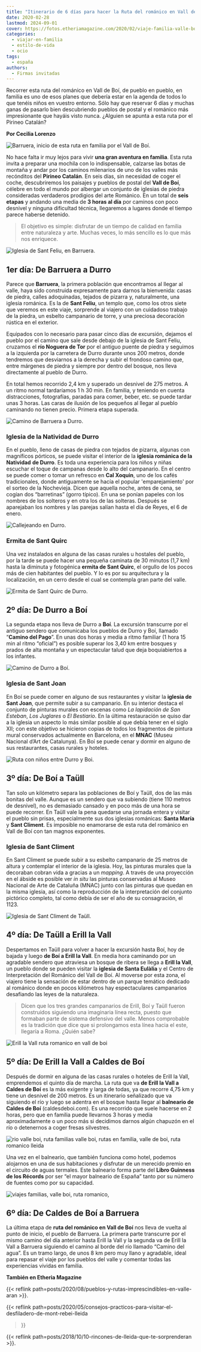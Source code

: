```yaml
---
title: "Itinerario de 6 días para hacer la Ruta del románico en Vall de Boí"
date: 2020-02-28
lastmod: 2024-09-01
cover: https://fotos.etheriamagazine.com/2020/02/viaje-familia-valle-boi-Barruera.jpg
categories: 
  - viajar-en-familia
  - estilo-de-vida
  - ocio
tags: 
  - españa
authors: 
  - Firmas invitadas
---
```


Recorrer esta ruta del románico en Vall de Boí, de pueblo en pueblo, en familia es uno 
de esos planes que debería estar en la agenda de todos lo que tenéis niños en vuestro 
entorno. Sólo hay que reservar 6 días y muchas ganas de pasarlo bien descubriendo 
pueblos de postal y el románico más impresionante que hayáis visto nunca. ¿Alguien se 
apunta a esta ruta por el Pirineo Catalán? 

**Por Cecilia Lorenzo** 

![Barruera, inicio de esta ruta en familia por el Vall de Boí.](https://fotos.etheriamagazine.com/2020/02/viaje-familia-valle-boi-Barruera.jpg "Barruera, inicio de esta ruta en familia por el Vall de Boí. © Cecilia Lorenzo")

<!-- LEGACY_UPDATED: Actualizado 9/2024 -->

No hace falta ir muy lejos para vivir **una gran aventura en familia**. Esta ruta invita 
a preparar una mochila con lo indispensable, calzarse las botas de montaña y andar por 
los caminos milenarios de uno de los valles más recónditos del **Pirineo Catalán**. En 
seis días, sin necesidad de coger el coche, descubriremos los paisajes y pueblos de 
postal del **Vall de Boí**, célebre en todo el mundo por albergar un conjunto de 
iglesias de piedra consideradas verdaderos prodigios del arte Románico. En un total de 
**seis etapas** y andando una media de **3 horas al día** por caminos con poco desnivel 
y ninguna dificultad técnica, llegaremos a lugares donde el tiempo parece haberse 
detenido. 

> El objetivo es simple: disfrutar de un tiempo de calidad en familia entre naturaleza y 
> arte. Muchas veces, lo más sencillo es lo que más nos enriquece. 

![Iglesia de Sant Feliu, en Barruera.](https://fotos.etheriamagazine.com/2020/02/viaje-familia-valle-boi-iglesia-Barruera.jpg "Iglesia de Sant Feliu, en Barruera. © Cecilia Lorenzo")

## 1er día: De Barruera a Durro

Parece que **Barruera**, la primera población que encontramos al llegar al valle, haya 
sido construida expresamente para darnos la bienvenida: casas de piedra, calles 
adoquinadas, tejados de pizarra y, naturalmente, una iglesia románica. Es la de **Sant 
Feliu**, un templo que, como los otros siete que veremos en este viaje, sorprende al 
viajero con un cuidadoso trabajo de la piedra, un esbelto campanario de torre, y una 
preciosa decoración rústica en el exterior. 

Equipados con lo necesario para pasar cinco días de excursión, dejamos el pueblo por el 
camino que sale desde debajo de la iglesia de Sant Feliu, cruzamos el **río Noguera de 
Tor** por el antiguo puente de piedra y seguimos a la izquierda por la carretera de 
Durro durante unos 200 metros, donde tendremos que desviarnos a la derecha y subir el 
frondoso camino que, entre márgenes de piedra y siempre por dentro del bosque, nos lleva 
directamente al pueblo de Durro. 

En total hemos recorrido 2,4 km y superado un desnivel de 275 metros. A un ritmo normal 
tardaríamos 1 h 30 min. En familia, y teniendo en cuenta distracciones, fotografías, 
paradas para comer, beber, etc. se puede tardar unas 3 horas. Las caras de ilusión de 
los pequeños al llegar al pueblo caminando no tienen precio. Primera etapa superada. 

![Camino de Barruera a Durro.](https://fotos.etheriamagazine.com/2020/02/viaje-familia-valle-boi-barruera-durro.jpg "Camino de Barruera a Durro. © Cecilia Lorenzo")

### Iglesia de la Natividad de Durro

En el pueblo, lleno de casas de piedra con tejados de pizarra, algunas con magníficos 
pórticos, se puede visitar el interior de la **iglesia románica de la Natividad** **de 
Durro**. Es toda una experiencia para los niños y niñas escuchar el toque de campanas 
desde lo alto del campanario. En el centro se puede comer o tomar un refresco en **Cal 
Xoquin**, uno de los cafés tradicionales, donde antiguamente se hacía el popular 
'emparejamiento' por el sorteo de la Nochevieja. Dicen que aquella noche, antes de cena, 
se cogían dos “barretinas” (gorro típico). En una se ponían papeles con los nombres de 
los solteros y en otra los de las solteras. Después se aparejaban los nombres y las 
parejas salían hasta el día de Reyes, el 6 de enero. 

![Callejeando en Durro.](https://fotos.etheriamagazine.com/2020/02/ruta-valle-boi-Durro.jpg "Callejeando en Durro. © Cecilia Lorenzo")

### Ermita de Sant Quirc

Una vez instalados en alguna de las casas rurales u hostales del pueblo, por la tarde se 
puede hacer una pequeña caminata de 30 minutos (1,7 km) hasta la diminuta y fotogénica 
**ermita de Sant Quirc**, el orgullo de los pocos más de cien habitantes del pueblo. Y 
lo es por su arquitectura y la localización, en un cerro desde el cual se contempla gran 
parte del valle. 

![Ermita de Sant Quirc de Durro.](https://fotos.etheriamagazine.com/2020/02/viaje-familia-valle-boi-Sant-quirc-de-Durro.jpg "Ermita de Sant Quirc de Durro. © Cecilia Lorenzo")

## 2º día: De Durro a Boí

La segunda etapa nos lleva de Durro a **Boí**. La excursión transcurre por el antiguo 
sendero que comunicaba los pueblos de Durro y Boí, llamado “**Camino del Pago**”. En 
unas dos horas y media a ritmo familiar (1 hora 15 min al ritmo “oficial”) es posible 
superar los 3,40 km entre bosques y prados de alta montaña y un espectacular talud que 
deja boquiabiertos a los infantes. 

![Camino de Durro a Boí.](https://fotos.etheriamagazine.com/2020/02/viaje-familia-valle-boi-Durro-Boi.jpg "Camino de Durro a Boí. © Cecilia Lorenzo")

### Iglesia de Sant Joan

En Boí se puede comer en alguno de sus restaurantes y visitar la **iglesia de Sant 
Joan**, que permite subir a su campanario. En su interior destaca el conjunto de 
pinturas murales con escenas como _La lapidación de San Esteban_, _Los Juglares_ o _El_ 
_Bestiario_. En la última restauración se quiso dar a la iglesia un aspecto lo más 
similar posible al que debía tener en el siglo XII; con este objetivo se hicieron copias 
de todos los fragmentos de pintura mural conservados actualmente en Barcelona, en el 
**MNAC** (Museu Nacional d’Art de Catalunya). En Boí se puede cenar y dormir en alguno 
de sus restaurantes, casas rurales y hoteles. 

![Ruta con niños entre Durro y Boi.](https://fotos.etheriamagazine.com/2020/02/ruta-familia-Durro-Boi.jpg "Ruta con niños entre Durro y Boi. © Cecilia Lorenzo")

## 3º día: De Boí a Taüll

Tan solo un kilómetro separa las poblaciones de Boí y Taüll, dos de las más bonitas del 
valle. Aunque es un sendero que va subiendo (tiene 110 metros de desnivel), no es 
demasiado cansado y en poco más de una hora se puede recorrer. En Taüll vale la pena 
quedarse una jornada entera y visitar el pueblo sin prisas, especialmente sus dos 
iglesias románicas: **Santa María** y **Sant Climent**. Es imposible no enamorarse de 
esta ruta del románico en Vall de Boí con tan magnos exponentes. 

### Iglesia de Sant Climent

En Sant Climent se puede subir a su esbelto campanario de 25 metros de altura y 
contemplar el interior de la iglesia. Hoy, las pinturas murales que la decoraban cobran 
vida a gracias a un _mapping_. A través de una proyección en el ábside es posible ver 
_in situ_ las pinturas conservadas al Museo Nacional de Arte de Cataluña (MNAC) junto 
con las pinturas que quedan en la misma iglesia, así como la reproducción de la 
interpretación del conjunto pictórico completo, tal como debía de ser el año de su 
consagración, el 1123. 

![Iglesia de Sant Climent de Taüll.](https://fotos.etheriamagazine.com/2020/02/viaje-familia-Taull.jpg "Iglesia de Sant Climent de Taüll. © Cecilia Lorenzo")

## 4º día: De Taüll a Erill la Vall

Despertamos en Taüll para volver a hacer la excursión hasta Boí, hoy de bajada y luego 
**de Boí a Erill la Vall**. En media hora caminando por un agradable sendero que 
atraviesa un bosque de ribera se llega a **Erill la Vall**, un pueblo donde se pueden 
visitar la **iglesia de Santa Eulàlia** y el Centro de Interpretación del Románico del 
Vall de Boí. Al moverse por esta zona, el viajero tiene la sensación de estar dentro de 
un parque temático dedicado al románico donde en pocos kilómetros hay espectaculares 
campanarios desafiando las leyes de la naturaleza. 

> Dicen que los tres grandes campanarios de Erill, Boí y Taüll fueron construidos 
> siguiendo una imaginaria línea recta, puesto que formaban parte de sistema defensivo del 
> valle. Menos comprobable es la tradición que dice que si prolongamos esta línea hacia el 
> este, llegaría a Roma. ¿Quién sabe? 

![Erill la Vall  ruta romanico en vall de boi](https://fotos.etheriamagazine.com/2020/02/viaje-familia-Erill-la-Vall.jpg "Frente a la iglesia de Santa Eulàlia, en Erill la Vall. © Cecilia Lorenzo")

## 5º día: De Erill la Vall a Caldes de Boí

Después de dormir en alguna de las casas rurales o hoteles de Erill la Vall, emprendemos 
el quinto día de marcha. La ruta que va **de Erill la Vall a Caldes de Boí** es la más 
exigente y larga de todas, ya que recorre 4,75 km y tiene un desnivel de 200 metros. Es 
un itinerario señalizado que va siguiendo el río y luego se adentra en el bosque hasta 
llegar al **balneario de Caldes de Boí** (caldesdeboi.com). Es una recorrido que suele 
hacerse en 2 horas, pero que en familia puede llevarnos 3 horas y media aproximadamente 
o un poco más si decidimos darnos algún chapuzón en el río o detenernos a coger fresas 
silvestres. 

![rio valle boi, ruta familias valle boi, rutas en familia, valle de boi, ruta romanico lleida](https://fotos.etheriamagazine.com/2020/02/valle-boi-familias-rio.jpg "Si hace buen tiempo, un baño en el río es casi obligatorio. © Cecilia Lorenzo")

Una vez en el balneario, que también funciona como hotel, podemos alojarnos en una de 
sus habitaciones y disfrutar de un merecido premio en el circuito de aguas termales. 
Este balneario forma parte del **Libro Guinness de los Récords** por ser “el mayor 
balneario de España” tanto por su número de fuentes como por su capacidad. 

![viajes familias, valle boi, ruta romanico,](https://fotos.etheriamagazine.com/2020/02/Viaje-familia-Erill-la-Vall-Caldes-Boi.jpg "Sendero de Erill la Val a Caldes de Boí. © Cecilia Lorenzo")

## 6º día: De Caldes de Boí a Barruera

La última etapa de **ruta del románico en Vall de Boí** nos lleva de vuelta al punto de 
inicio, el pueblo de Barruera. La primera parte transcurre por el mismo camino del día 
anterior hasta Erill la Vall y la segunda va de Erill la Vall a Barruera siguiendo el 
camino al borde del río llamado “Camino del agua”. Es un tramo largo, de unos 8 km pero 
muy llano y agradable, ideal para repasar el viaje por los pueblos del valle y comentar 
todas las experiencias vividas en familia. 

**También en Etheria Magazine** 

{{< reflink path=posts/2020/08/pueblos-y-rutas-imprescindibles-en-valle-aran >}}. 

{{< reflink 
path=posts/2020/05/consejos-practicos-para-visitar-el-desfiladero-de-mont-rebei-lleida 
>}} 

{{< reflink path=posts/2018/10/10-rincones-de-lleida-que-te-sorprenderan >}}.
